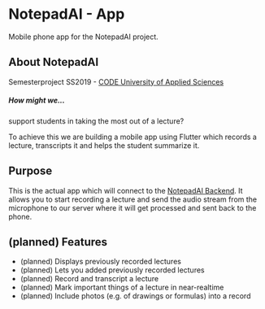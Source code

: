 # NotepadAI - App

Mobile phone app for the NotepadAI project.

## About NotepadAI
Semesterproject SS2019 - [CODE University of Applied Sciences](https://code.berlin/en/)

##### How might we...
support students in taking the most out of a lecture?

To achieve this we are building a mobile app using Flutter which records a lecture, transcripts it and helps the student summarize it.

## Purpose
This is the actual app which will connect to the [NotepadAI Backend](https://gitlab.com/julian.bertsch42/notepadai_backend/blob/master/README.md).
It allows you to start recording a lecture and send the audio stream from the microphone to our server where it will get processed and sent back to the phone.

## (planned) Features
* (planned) Displays previously recorded lectures
* (planned) Lets you added previously recorded lectures
* (planned) Record and transcript a lecture
* (planned) Mark important things of a lecture in near-realtime
* (planned) Include photos (e.g. of drawings or formulas) into a record